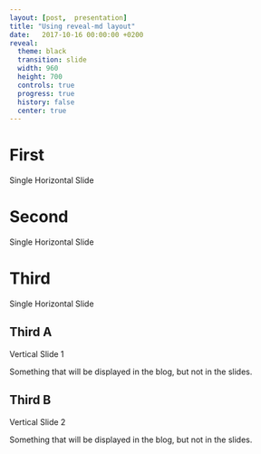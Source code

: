 ```yaml
---
layout: [post,  presentation]
title: "Using reveal-md layout"
date:   2017-10-16 00:00:00 +0200
reveal:
  theme: black
  transition: slide
  width: 960
  height: 700
  controls: true
  progress: true
  history: false
  center: true
---
```


# First

Single Horizontal Slide

<!--nextslide-->

# Second

Single Horizontal Slide

<!--nextslide-->

# Third

Single Horizontal Slide

<!--downslide-->

## Third A

Vertical Slide 1

<!--ignoreslide-->

Something that will be displayed in the blog, but not in the slides.

<!--downslide-->

## Third B

Vertical Slide 2

<!--ignoreslide-->

Something that will be displayed in the blog, but not in the slides.
